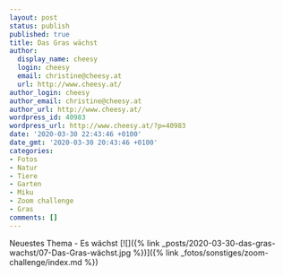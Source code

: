 ```yaml
---
layout: post
status: publish
published: true
title: Das Gras wächst
author:
  display_name: cheesy
  login: cheesy
  email: christine@cheesy.at
  url: http://www.cheesy.at/
author_login: cheesy
author_email: christine@cheesy.at
author_url: http://www.cheesy.at/
wordpress_id: 40983
wordpress_url: http://www.cheesy.at/?p=40983
date: '2020-03-30 22:43:46 +0100'
date_gmt: '2020-03-30 20:43:46 +0100'
categories:
- Fotos
- Natur
- Tiere
- Garten
- Miku
- Zoom challenge
- Gras
comments: []
---
```

Neuestes Thema - Es wächst
[![]({% link _posts/2020-03-30-das-gras-wachst/07-Das-Gras-wächst.jpg %})]({% link _fotos/sonstiges/zoom-challenge/index.md %})
